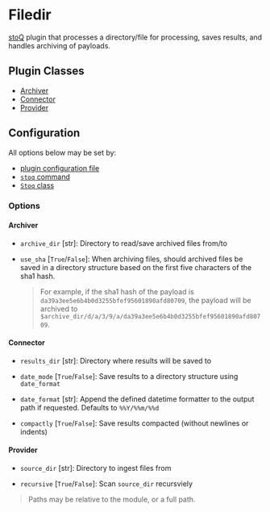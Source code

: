 # Filedir

[stoQ](https://stoq-framework.readthedocs.io/en/latest/index.html) plugin that processes a directory/file for processing, saves results, and handles archiving of payloads.

## Plugin Classes

- [Archiver](https://stoq-framework.readthedocs.io/en/latest/dev/archivers.html)
- [Connector](https://stoq-framework.readthedocs.io/en/latest/dev/connectors.html)
- [Provider](https://stoq-framework.readthedocs.io/en/latest/dev/providers.html)

## Configuration

All options below may be set by:

- [plugin configuration file](https://stoq-framework.readthedocs.io/en/latest/dev/plugin_overview.html#configuration)
- [`stoq` command](https://stoq-framework.readthedocs.io/en/latest/gettingstarted.html#plugin-options)
- [`Stoq` class](https://stoq-framework.readthedocs.io/en/latest/dev/core.html?highlight=plugin_opts#using-providers)

### Options

#### Archiver

- `archive_dir` [str]: Directory to read/save archived files from/to

- `use_sha` [`True`/`False`]: When archiving files, should archived files be saved in a directory structure based on the first five characters of the sha1 hash.
  > For example, if the sha1 hash of the payload is `da39a3ee5e6b4b0d3255bfef95601890afd80709`, the payload will be archived to `$archive_dir/d/a/3/9/a/da39a3ee5e6b4b0d3255bfef95601890afd80709`.

#### Connector

- `results_dir` [str]: Directory where results will be saved to

- `date_mode` [`True`/`False`]: Save results to a directory structure using `date_format`

- `date_format` [str]: Append the defined datetime formatter to the output path if requested. Defaults to `%%Y/%%m/%%d`

- `compactly` [`True`/`False`]: Save results compacted (without newlines or indents)

#### Provider

- `source_dir` [str]: Directory to ingest files from

- `recursive` [`True`/`False`]: Scan `source_dir` recursviely

> Paths may be relative to the module, or a full path.
